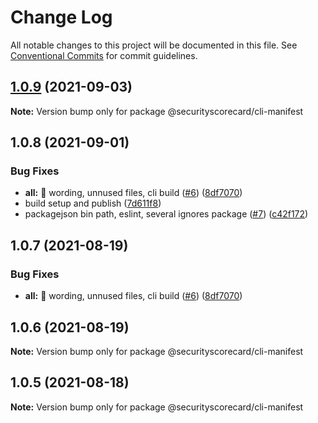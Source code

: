 # Change Log

All notable changes to this project will be documented in this file.
See [Conventional Commits](https://conventionalcommits.org) for commit guidelines.

## [1.0.9](https://github.com/securityscorecard/node-sdk/compare/@securityscorecard/cli-manifest@1.0.8...@securityscorecard/cli-manifest@1.0.9) (2021-09-03)

**Note:** Version bump only for package @securityscorecard/cli-manifest





## 1.0.8 (2021-09-01)


### Bug Fixes

* **all:** :art: wording, unnused files, cli build ([#6](https://github.com/securityscorecard/node-sdk/issues/6)) ([8df7070](https://github.com/securityscorecard/node-sdk/commit/8df707006c4d21535b9c31f7c7ebe07d1d49ee82))
* build setup and publish ([7d611f8](https://github.com/securityscorecard/node-sdk/commit/7d611f80d78c06a72914267fd5f53f4d84ffd1e7))
* packagejson bin path, eslint, several ignores package ([#7](https://github.com/securityscorecard/node-sdk/issues/7)) ([c42f172](https://github.com/securityscorecard/node-sdk/commit/c42f172fda2920da5f3d36f1b5f3d73c4effd700))





## 1.0.7 (2021-08-19)


### Bug Fixes

* **all:** :art: wording, unnused files, cli build ([#6](https://github.com/securityscorecard/node-sdk/issues/6)) ([8df7070](https://github.com/securityscorecard/node-sdk/commit/8df707006c4d21535b9c31f7c7ebe07d1d49ee82))





## 1.0.6 (2021-08-19)

**Note:** Version bump only for package @securityscorecard/cli-manifest





## 1.0.5 (2021-08-18)

**Note:** Version bump only for package @securityscorecard/cli-manifest
